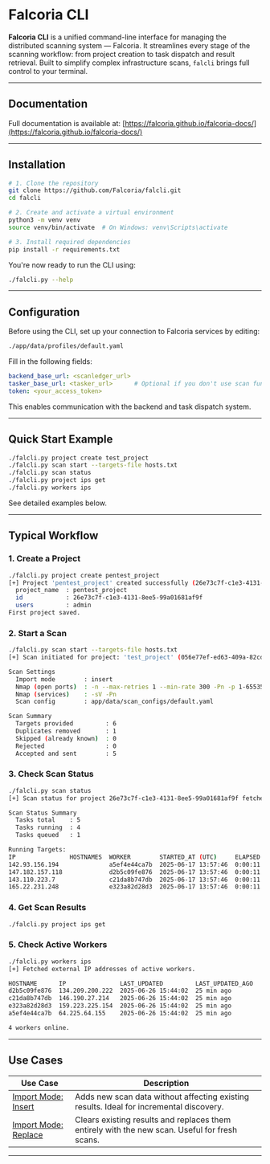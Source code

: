 # Falcoria CLI

**Falcoria CLI** is a unified command-line interface for managing the distributed scanning system — Falcoria. It streamlines every stage of the scanning workflow: from project creation to task dispatch and result retrieval. Built to simplify complex infrastructure scans, `falcli` brings full control to your terminal.

---

## Documentation

Full documentation is available at: [https://falcoria.github.io/falcoria-docs/](https://falcoria.github.io/falcoria-docs/)

---

## Installation

```bash
# 1. Clone the repository
git clone https://github.com/Falcoria/falcli.git
cd falcli

# 2. Create and activate a virtual environment
python3 -m venv venv
source venv/bin/activate  # On Windows: venv\Scripts\activate

# 3. Install required dependencies
pip install -r requirements.txt
```

You're now ready to run the CLI using:

```bash
./falcli.py --help
```

---

## Configuration

Before using the CLI, set up your connection to Falcoria services by editing:

```bash
./app/data/profiles/default.yaml
```

Fill in the following fields:

```yaml
backend_base_url: <scanledger_url>
tasker_base_url: <tasker_url>      # Optional if you don't use scan functionality
token: <your_access_token>
```

This enables communication with the backend and task dispatch system.

---

## Quick Start Example

```bash
./falcli.py project create test_project
./falcli.py scan start --targets-file hosts.txt
./falcli.py scan status
./falcli.py project ips get
./falcli.py workers ips
```

See detailed examples below.

---

## Typical Workflow

### 1. Create a Project

```bash
./falcli.py project create pentest_project
[+] Project 'pentest_project' created successfully (26e73c7f-c1e3-4131-8ee5-99a01681af9f).
  project_name  : pentest_project
  id            : 26e73c7f-c1e3-4131-8ee5-99a01681af9f
  users         : admin
First project saved.
```

### 2. Start a Scan

```bash
./falcli.py scan start --targets-file hosts.txt
[+] Scan initiated for project: 'test_project' (056e77ef-ed63-409a-82cd-a47693c2366a).

Scan Settings
  Import mode        : insert
  Nmap (open ports)  : -n --max-retries 1 --min-rate 300 -Pn -p 1-65535
  Nmap (services)    : -sV -Pn
  Scan config        : app/data/scan_configs/default.yaml

Scan Summary
  Targets provided         : 6
  Duplicates removed       : 1
  Skipped (already known)  : 0
  Rejected                 : 0
  Accepted and sent        : 5
```

### 3. Check Scan Status

```bash
./falcli.py scan status
[+] Scan status for project 26e73c7f-c1e3-4131-8ee5-99a01681af9f fetched successfully.

Scan Status Summary
  Tasks total    : 5
  Tasks running  : 4
  Tasks queued   : 1

Running Targets:
IP               HOSTNAMES  WORKER        STARTED_AT (UTC)     ELAPSED
142.93.156.194              a5ef4e44ca7b  2025-06-17 13:57:46  0:00:11
147.182.157.118             d2b5c09fe876  2025-06-17 13:57:46  0:00:11
143.110.223.7               c21da8b747db  2025-06-17 13:57:46  0:00:11
165.22.231.248              e323a82d28d3  2025-06-17 13:57:46  0:00:11
```

### 4. Get Scan Results

```bash
./falcli.py project ips get
```

### 5. Check Active Workers

```bash
./falcli.py workers ips
[+] Fetched external IP addresses of active workers.

HOSTNAME      IP               LAST_UPDATED         LAST_UPDATED_AGO
d2b5c09fe876  134.209.200.222  2025-06-26 15:44:02  25 min ago
c21da8b747db  146.190.27.214   2025-06-26 15:44:02  25 min ago
e323a82d28d3  159.223.225.154  2025-06-26 15:44:02  25 min ago
a5ef4e44ca7b  64.225.64.155    2025-06-26 15:44:02  25 min ago

4 workers online.
```

---

## Use Cases

| Use Case                  | Description                                      |
|---------------------------|--------------------------------------------------|
| [Import Mode: Insert](https://github.com/Falcoria/falcoria-use-cases/tree/main/import-mode-insert)  | Adds new scan data without affecting existing results. Ideal for incremental discovery. |
| [Import Mode: Replace](https://github.com/Falcoria/falcoria-use-cases/tree/main/import-mode-replace) | Clears existing results and replaces them entirely with the new scan. Useful for fresh scans. |

---
